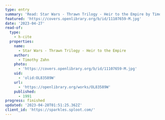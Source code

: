 ```yaml
---
type: entry
summary: 'Read: Star Wars - Thrawn Trilogy - Heir to the Empire by Timothy Zahn'
featured: 'https://covers.openlibrary.org/b/id/11107659-M.jpg'
date: '2023-04-27'
read-of:
  type:
    - h-cite
  properties:
    name:
      - Star Wars - Thrawn Trilogy - Heir to the Empire
    author:
      - Timothy Zahn
    photo:
      - 'https://covers.openlibrary.org/b/id/11107659-M.jpg'
    uid:
      - 'olid:OL83589W'
    url:
      - 'https://openlibrary.org/works/OL83589W'
    published:
      - 1991
progress: finished
updated: '2023-04-28T01:51:25.362Z'
client_id: 'https://sparkles.sploot.com/'
---
```


